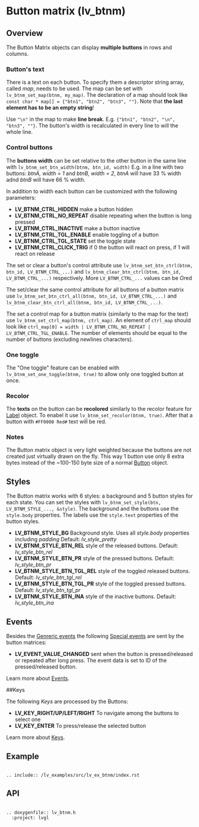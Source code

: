 # Button matrix (lv_btnm)

## Overview

The Button Matrix objects can display **multiple buttons** in rows and columns. 

### Button's text
There is a text on each button. To specify them a descriptor string array, called *map*, needs to be used. 
The map can be set with `lv_btnm_set_map(btnm, my_map)`. 
The declaration of a map should look like `const char * map[] = {"btn1", "btn2", "btn3", ""}`. 
Note that **the last element has to be an empty string**!  

Use `"\n"` in the map  to make **line break**. E.g. `{"btn1", "btn2", "\n", "btn3", ""}`. The button's width is recalculated in every line to will the whole line.

### Control buttons
The **buttons width** can be set relative to the other button in the same line with `lv_btnm_set_btn_width(btnm, btn_id, width)` 
E.g. in a line with two buttons: *btnA, width = 1* and *btnB, width = 2*, *btnA* will have 33 % width adnd *btnB* will have 66 % width.

In addition to width each button can be customized with the following parameters:
- **LV_BTNM_CTRL_HIDDEN** make a button hidden
- **LV_BTNM_CTRL_NO_REPEAT** disable repeating when the button is long pressed 
- **LV_BTNM_CTRL_INACTIVE** make a button inactive
- **LV_BTNM_CTRL_TGL_ENABLE** enable toggling of a button
- **LV_BTNM_CTRL_TGL_STATE** set the toggle state
- **LV_BTNM_CTRL_CLICK_TRIG** if 0 the button will react on press, if 1 will react on release

The set or clear a button's control attribute use `lv_btnm_set_btn_ctrl(btnm, btn_id, LV_BTNM_CTRL_...)` and `lv_btnm_clear_btn_ctrl(btnm, btn_id, LV_BTNM_CTRL_...)` respectively. More `LV_BTNM_CTRL_...` values can be *Or*ed

The set/clear the same control attribute for all buttons of a button matrix use `lv_btnm_set_btn_ctrl_all(btnm, btn_id, LV_BTNM_CTRL_...)` and `lv_btnm_clear_btn_ctrl_all(btnm, btn_id, LV_BTNM_CTRL_...)`.

The set a control map for a button matrix (similarly to the map for the text) use `lv_btnm_set_ctrl_map(btnm, ctrl_map)`. 
An element of `ctrl_map` should look like `ctrl_map[0] = width | LV_BTNM_CTRL_NO_REPEAT |  LV_BTNM_CTRL_TGL_ENABLE`. The number of elements should be equal to the number of buttons (excluding newlines characters).

### One toggle
The "One toggle" feature can be enabled with `lv_btnm_set_one_toggle(btnm, true)` to allow only one toggled button at once.

### Recolor
The **texts** on the button can be **recolored** similarly to the recolor feature for [Label](/object-types/label) object. To enabel it use `lv_btnm_set_recolor(btnm, true)`. After that a button with `#FF0000 Red#` text will be red.

### Notes
The Button matrix object is very light weighted because the buttons are not created just virtually drawn on the fly.
This way 1 button use only 8 extra bytes instead of the ~100-150 byte size of a normal [Button](/object-types/btn) object. 

## Styles

The Button matrix works with 6 styles: a background and 5 button styles for each state. You can set the styles with `lv_btnm_set_style(btn, LV_BTNM_STYLE_..., &style)`. 
The background and the buttons use the `style.body` properties. The labels use the `style.text` properties of the button styles.

- **LV_BTNM_STYLE_BG** Background style. Uses all _style.body_ properties including _padding_ Default: _lv_style_pretty_
- **LV_BTNM_STYLE_BTN_REL** style of the released  buttons. Default: _lv_style_btn_rel_
- **LV_BTNM_STYLE_BTN_PR** style of the pressed buttons. Default: _lv_style_btn_pr_
- **LV_BTNM_STYLE_BTN_TGL_REL** style of the toggled released  buttons. Default: _lv_style_btn_tgl_rel_
- **LV_BTNM_STYLE_BTN_TGL_PR** style of the toggled pressed  buttons. Default: _lv_style_btn_tgl_pr_
- **LV_BTNM_STYLE_BTN_INA** style of the inactive  buttons. Default: _lv_style_btn_ina_

## Events
Besides the [Genreric events](/overview/events.html#generic-event) the following [Special events](/overview/event.html#special-events) are sent by the button matrices:
 - **LV_EVENT_VALUE_CHANGED** sent when the button is pressed/released or repeated after long press. The event data is set to ID of the pressed/released button.

Learn more about [Events](/overview/event).

##Keys

The following *Keys* are processed by the Buttons:
- **LV_KEY_RIGHT/UP/LEFT/RIGHT** To navigate among the buttons to select one
- **LV_KEY_ENTER** To press/release the selected button 

Learn more about [Keys](/overview/indev).

## Example

```eval_rst

.. include:: /lv_examples/src/lv_ex_btnm/index.rst

```

## API 

```eval_rst

.. doxygenfile:: lv_btnm.h
  :project: lvgl
        
```
